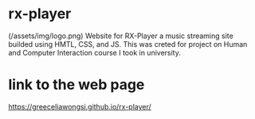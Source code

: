 # rx-player
(/assets/img/logo.png)
Website for RX-Player a music streaming site builded using HMTL, CSS, and JS. This was creted for project on Human and Computer Interaction course I took in university.

# link to the web page
https://greeceliawongsi.github.io/rx-player/

